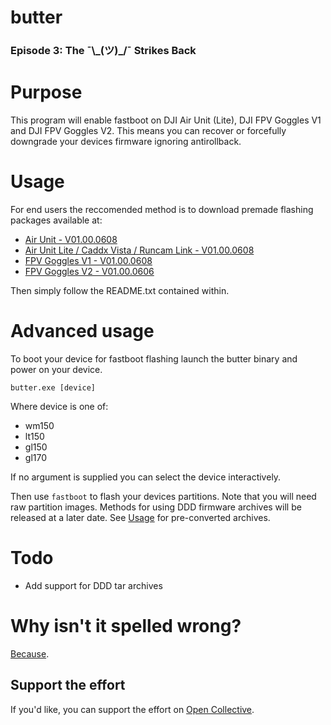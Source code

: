 # butter
### Episode 3: The ¯\\\_(ツ)_/¯ Strikes Back

# Purpose
This program will enable fastboot on DJI Air Unit (Lite), DJI FPV Goggles V1 and DJI FPV Goggles V2. This means you can recover or forcefully downgrade your devices firmware ignoring antirollback.

# Usage
For end users the reccomended method is to download premade flashing packages available at:
- [Air Unit - V01.00.0608](https://mega.nz/file/4ygSlZLZ#ZJ7aEwO0s-1ucK1QJTDf1gzA6ZXRncBP_8IH0U_5iQQ)
- [Air Unit Lite / Caddx Vista / Runcam Link - V01.00.0608](https://mega.nz/file/4yoAnDKZ#WB4n3KlsB69nIAt1p2gIdqZEsnNf_u1UgO0xPG9Oqx4)
- [FPV Goggles V1 - V01.00.0608](https://mega.nz/file/YnI0TJYB#FVGdEwXERCzGnJCWPdDLZg2U2VWGJUZWo52WYCHyQkM)
- [FPV Goggles V2 - V01.00.0606](https://mega.nz/file/Uz4V1L4Q#XQAXasHy95XYuhj1Mc4yac5Gg-uX2kmrmay_yr92_iI)

Then simply follow the README.txt contained within.

# Advanced usage

To boot your device for fastboot flashing launch the butter binary and power on your device.

```
butter.exe [device]
```
Where device is one of:
- wm150
- lt150
- gl150
- gl170

If no argument is supplied you can select the device interactively.

Then use `fastboot` to flash your devices partitions. Note that you will need raw partition images. Methods for using DDD firmware archives will be released at a later date. See [Usage](#Usage) for pre-converted archives.

# Todo
- Add support for DDD tar archives

# Why isn't it spelled wrong?
[Because](https://www.youtube.com/watch?v=3ds0vWfoTwU).

## Support the effort
If you'd like, you can support the effort on [Open Collective](https://opencollective.com/fpv-wtf/donate?amount=10).